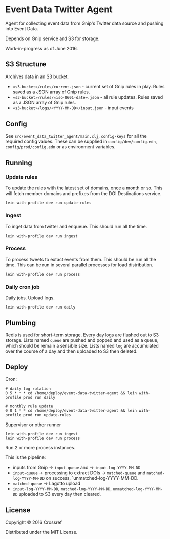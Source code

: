 # Event Data Twitter Agent

Agent for collecting event data from Gnip's Twitter data source and pushing into Event Data.

Depends on Gnip service and S3 for storage. 

Work-in-progress as of June 2016.

## S3 Structure

Archives data in an S3 bucket.

 - `«s3-bucket»/rules/current.json` - current set of Gnip rules in play. Rules saved as a JSON array of Gnip rules.
 - `«s3-bucket»/rules/«iso-8601-date».json` - all rule updates. Rules saved as a JSON array of Gnip rules.
 - `«s3-bucket»/logs/«YYYY-MM-DD»/input.json` - input events

## Config

See `src/event_data_twitter_agent/main.clj`, `config-keys` for all the required config values. These can be supplied in `config/dev/config.edn`, `config/prod/config.edn` or as environment variables.

## Running

### Update rules

To update the rules with the latest set of domains, once a month or so. This will fetch member domains and prefixes from the DOI Destinations service.

    lein with-profile dev run update-rules

### Ingest

To inget data from twitter and enqueue. This should run all the time.
    
    lein with-profile dev run ingest

### Process

To process tweets to extact events from them. This should be run all the time. This can be run in several parallel processes for load distribution.

    lein with-profile dev run process

### Daily cron job

Daily jobs. Upload logs.

    lein with-profile dev run daily

## Plumbing

Redis is used for short-term storage. Every day logs are flushed out to S3 storage. Lists named `queue` are pushed and popped and used as a queue, which should be remain a sensible size. Lists named `log` are accumulated over the course of a day and then uploaded to S3 then deleted.


## Deploy

Cron:

    # daily log rotation
    0 5 * * * cd /home/deploy/event-data-twitter-agent && lein with-profile prod run daily

    # monthly rule update
    0 0 1 * * cd /home/deploy/event-data-twitter-agent && lein with-profile prod run update-rules

Supervisor or other runner

    lein with-profile dev run ingest
    lein with-profile dev run process

Run 2 or more process instances.

This is the pipeline:

 - inputs from Gnip -> `input-queue` and -> `input-log-YYYY-MM-DD`
 - `input-queue` -> processing to extract DOIs -> `matched-queue` and `matched-log-YYYY-MM-DD` on success, `unmatched-log-YYYY-MM-DD.
 - `matched-queue` -> Lagotto upload
 - `input-log-YYYY-MM-DD`, `matched-log-YYYY-MM-DD`, `unmatched-log-YYYY-MM-DD` uploaded to S3 every day then cleared.


## License

Copyright © 2016 Crossref

Distributed under the MIT License.
